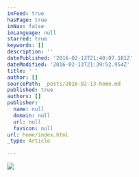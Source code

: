 ```yaml
---
inFeed: true
hasPage: true
inNav: false
inLanguage: null
starred: true
keywords: []
description: ''
datePublished: '2016-02-13T21:40:07.181Z'
dateModified: '2016-02-13T21:39:52.954Z'
title: ' '
author: []
sourcePath: _posts/2016-02-13-home.md
published: true
authors: []
publisher:
  name: null
  domain: null
  url: null
  favicon: null
url: home/index.html
_type: Article

---
```

![](https://the-grid-user-content.s3-us-west-2.amazonaws.com/512679cf-bf90-4bbd-adfb-0240a7f5ba70.jpg)

#